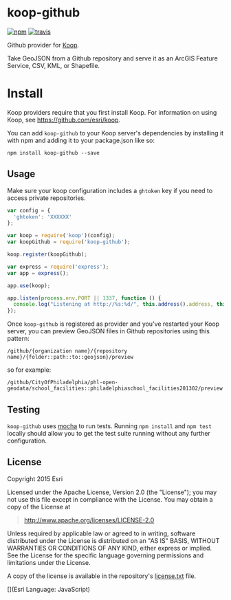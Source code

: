 # koop-github

[![npm][npm-image]][npm-url]
[![travis][travis-image]][travis-url]

[npm-image]: https://img.shields.io/npm/v/koop-github.svg?style=flat-square
[npm-url]: https://www.npmjs.com/package/koop-github
[travis-image]: https://img.shields.io/travis/koopjs/koop-github.svg?style=flat-square
[travis-url]: https://travis-ci.org/koopjs/koop-github

Github provider for [Koop](https://github.com/esri/koop).

Take GeoJSON from a Github repository and serve it as an ArcGIS Feature Service, CSV, KML, or Shapefile.

# Install

Koop providers require that you first install Koop. For information on using Koop, see https://github.com/esri/koop.

You can add `koop-github` to your Koop server's dependencies by installing it with npm and adding it to your package.json like so:

```
npm install koop-github --save
```

## Usage

Make sure your koop configuration includes a `ghtoken` key if you need to access private repositories.

```js
var config = {
  'ghtoken': 'XXXXXX'
};

var koop = require('koop')(config);
var koopGithub = require('koop-github');

koop.register(koopGithub);

var express = require('express');
var app = express();

app.use(koop);

app.listen(process.env.PORT || 1337, function () {
  console.log("Listening at http://%s:%d/", this.address().address, this.address().port);
});
```

Once `koop-github` is registered as provider and you've restarted your Koop server, you can preview GeoJSON files in Github repositories using this pattern:

`/github/{organization name}/{repository name}/{folder::path::to::geojson}/preview`

so for example:

`/github/CityOfPhiladelphia/phl-open-geodata/school_facilities::philadelphiaschool_facilities201302/preview`

## Testing

`koop-github` uses [mocha](http://mochajs.org/) to run tests. Running `npm install` and `npm test` locally should allow you to get the test suite running without any further configuration.

## License

Copyright 2015 Esri

Licensed under the Apache License, Version 2.0 (the "License");
you may not use this file except in compliance with the License.
You may obtain a copy of the License at

> http://www.apache.org/licenses/LICENSE-2.0

Unless required by applicable law or agreed to in writing, software
distributed under the License is distributed on an "AS IS" BASIS,
WITHOUT WARRANTIES OR CONDITIONS OF ANY KIND, either express or implied.
See the License for the specific language governing permissions and
limitations under the License.

A copy of the license is available in the repository's [license.txt](license.txt) file.

[](Esri Language: JavaScript)
